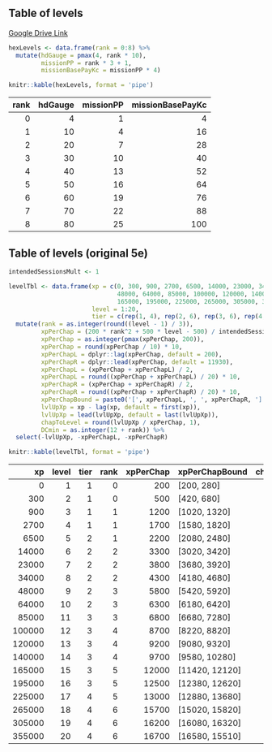 ## Table of levels

[Google Drive
Link](https://docs.google.com/spreadsheets/d/1B9a7m8iBmsvPW8n7CQp91mwxGswfDrnrYzauqcntQKA/edit#gid=1672913206)

``` r
hexLevels <- data.frame(rank = 0:8) %>%
  mutate(hdGauge = pmax(4, rank * 10),
         missionPP = rank * 3 + 1,
         missionBasePayKc = missionPP * 4)

knitr::kable(hexLevels, format = 'pipe')
```

| rank | hdGauge | missionPP | missionBasePayKc |
|-----:|--------:|----------:|-----------------:|
|    0 |       4 |         1 |                4 |
|    1 |      10 |         4 |               16 |
|    2 |      20 |         7 |               28 |
|    3 |      30 |        10 |               40 |
|    4 |      40 |        13 |               52 |
|    5 |      50 |        16 |               64 |
|    6 |      60 |        19 |               76 |
|    7 |      70 |        22 |               88 |
|    8 |      80 |        25 |              100 |

## Table of levels (original 5e)

``` r
intendedSessionsMult <- 1

levelTbl <- data.frame(xp = c(0, 300, 900, 2700, 6500, 14000, 23000, 34000,
                              48000, 64000, 85000, 100000, 120000, 140000,
                              165000, 195000, 225000, 265000, 305000, 355000),
                       level = 1:20,
                       tier = c(rep(1, 4), rep(2, 6), rep(3, 6), rep(4, 4))) %>% 
  mutate(rank = as.integer(round((level - 1) / 3)),
         xpPerChap = (200 * rank^2 + 500 * level - 500) / intendedSessionsMult,
         xpPerChap = as.integer(pmax(xpPerChap, 200)),
         xpPerChap = round(xpPerChap / 10) * 10,
         xpPerChapL = dplyr::lag(xpPerChap, default = 200),
         xpPerChapR = dplyr::lead(xpPerChap, default = 11930),
         xpPerChapL = (xpPerChap + xpPerChapL) / 2,
         xpPerChapL = round((xpPerChap + xpPerChapL) / 20) * 10,
         xpPerChapR = (xpPerChap + xpPerChapR) / 2,
         xpPerChapR = round((xpPerChap + xpPerChapR) / 20) * 10,
         xpPerChapBound = paste0('[', xpPerChapL, ', ', xpPerChapR, ']'),
         lvlUpXp = xp - lag(xp, default = first(xp)),
         lvlUpXp = lead(lvlUpXp, default = last(lvlUpXp)),
         chapToLevel = round(lvlUpXp / xpPerChap, 1),
         DCmin = as.integer(12 + rank)) %>%
  select(-lvlUpXp, -xpPerChapL, -xpPerChapR)

knitr::kable(levelTbl, format = 'pipe')
```

|     xp | level | tier | rank | xpPerChap | xpPerChapBound   | chapToLevel | DCmin |
|-------:|------:|-----:|-----:|----------:|:-----------------|------------:|------:|
|      0 |     1 |    1 |    0 |       200 | \[200, 280\]     |         1.5 |    12 |
|    300 |     2 |    1 |    0 |       500 | \[420, 680\]     |         1.2 |    12 |
|    900 |     3 |    1 |    1 |      1200 | \[1020, 1320\]   |         1.5 |    13 |
|   2700 |     4 |    1 |    1 |      1700 | \[1580, 1820\]   |         2.2 |    13 |
|   6500 |     5 |    2 |    1 |      2200 | \[2080, 2480\]   |         3.4 |    13 |
|  14000 |     6 |    2 |    2 |      3300 | \[3020, 3420\]   |         2.7 |    14 |
|  23000 |     7 |    2 |    2 |      3800 | \[3680, 3920\]   |         2.9 |    14 |
|  34000 |     8 |    2 |    2 |      4300 | \[4180, 4680\]   |         3.3 |    14 |
|  48000 |     9 |    2 |    3 |      5800 | \[5420, 5920\]   |         2.8 |    15 |
|  64000 |    10 |    2 |    3 |      6300 | \[6180, 6420\]   |         3.3 |    15 |
|  85000 |    11 |    3 |    3 |      6800 | \[6680, 7280\]   |         2.2 |    15 |
| 100000 |    12 |    3 |    4 |      8700 | \[8220, 8820\]   |         2.3 |    16 |
| 120000 |    13 |    3 |    4 |      9200 | \[9080, 9320\]   |         2.2 |    16 |
| 140000 |    14 |    3 |    4 |      9700 | \[9580, 10280\]  |         2.6 |    16 |
| 165000 |    15 |    3 |    5 |     12000 | \[11420, 12120\] |         2.5 |    17 |
| 195000 |    16 |    3 |    5 |     12500 | \[12380, 12620\] |         2.4 |    17 |
| 225000 |    17 |    4 |    5 |     13000 | \[12880, 13680\] |         3.1 |    17 |
| 265000 |    18 |    4 |    6 |     15700 | \[15020, 15820\] |         2.5 |    18 |
| 305000 |    19 |    4 |    6 |     16200 | \[16080, 16320\] |         3.1 |    18 |
| 355000 |    20 |    4 |    6 |     16700 | \[16580, 15510\] |         3.0 |    18 |
